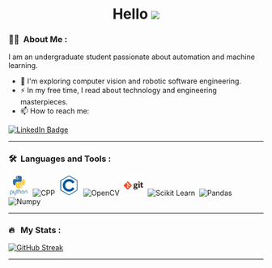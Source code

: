 

<h1 align="center">Hello <img src="https://media.giphy.com/media/hvRJCLFzcasrR4ia7z/giphy.gif" width="40"></h1>


### :man_technologist: &nbsp;About Me :

I am an undergraduate student passionate about automation and machine learning. 
- 🔭 I'm exploring computer vision and robotic software engineering. 
- ⚡ In my free time, I read about technology and engineering masterpieces. 
- 📫 How to reach me:
  
<a href="https://www.linkedin.com/in/ashok-timsina-421a6b195/"><img src="https://img.shields.io/badge/LinkedIn-blue?style=for-the-badge&logo=linkedin&logoColor=white" alt="LinkedIn Badge"></a>

---

### 🛠 &nbsp;Languages and Tools :

<p>
<img src="https://github.com/devicons/devicon/blob/master/icons/python/python-original-wordmark.svg" title="Python" alt="Python" width="40" height="40"/>&nbsp;
<img src="https://upload.wikimedia.org/wikipedia/commons/1/18/ISO_C%2B%2B_Logo.svg" title="CPP" alt="CPP" width="40" height="40"/>&nbsp;
<img src="https://github.com/devicons/devicon/blob/master/icons/c/c-line.svg" title="C" alt="C" width="40" height="40"/>&nbsp;
<img src="https://en.wikipedia.org/wiki/OpenCV#/media/File:OpenCV_Logo_with_text_svg_version.svg" title="OpenCV" alt="OpenCV" width="40" height="40"/>&nbsp;
<img src="https://github.com/devicons/devicon/blob/master/icons/git/git-original-wordmark.svg" title="Git" alt="Git" width="40" height="40"/>&nbsp;
<img src="https://upload.wikimedia.org/wikipedia/commons/0/05/Scikit_learn_logo_small.svg" title="Scikit Learn" alt="Scikit Learn" width="40" height="40"/>&nbsp;
<img src="https://upload.wikimedia.org/wikipedia/commons/e/ed/Pandas_logo.svg" title="Pandas" alt="Pandas" width="40" height="40"/>&nbsp;
<img src="https://upload.wikimedia.org/wikipedia/commons/3/31/NumPy_logo_2020.svg" title="Numpy" alt="Numpy" width="40" height="40"/>&nbsp;
</p>

---

### 🔥 &nbsp; My Stats :
[![GitHub Streak](http://github-readme-streak-stats.herokuapp.com?user=timsinashok&theme=dark&background=000000)](https://git.io/streak-stats)


---



